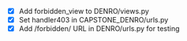 - [x] Add forbidden_view to DENRO/views.py
- [x] Set handler403 in CAPSTONE_DENRO/urls.py
- [x] Add /forbidden/ URL in DENRO/urls.py for testing

